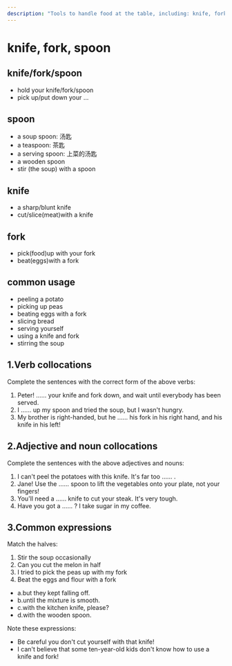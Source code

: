```yaml
---
description: "Tools to handle food at the table, including: knife, fork, spoon. (刀、叉、勺)"
---
```


# knife, fork, spoon

## knife/fork/spoon

- hold your knife/fork/spoon
- pick up/put down your ...

## spoon

- a soup spoon: 汤匙
- a teaspoon: 茶匙
- a serving spoon: 上菜的汤匙
- a wooden spoon
- stir (the soup) with a spoon

## knife

- a sharp/blunt knife
- cut/slice(meat)with a knife

## fork

- pick(food)up with your fork
- beat(eggs)with a fork

## common usage

- peeling a potato
- picking up peas
- beating eggs with a fork
- slicing bread
- serving yourself
- using a knife and fork
- stirring the soup

## 1.Verb collocations

Complete the sentences with the correct form of the above verbs:

1. Peter! ...... your knife and fork down, and wait until everybody has been served.
2. I ...... up my spoon and tried the soup, but I wasn't hungry.
3. My brother is right-handed, but he ...... his fork in his right hand, and his knife in his left!

## 2.Adjective and noun collocations

Complete the sentences with the above adjectives and nouns:

1. I can't peel the potatoes with this knife. It's far too ...... .
2. Jane! Use the ...... spoon to lift the vegetables onto your plate, not your fingers!
3. You'll need a ...... knife to cut your steak. It's very tough.
4. Have you got a ...... ? I take sugar in my coffee.

## 3.Common expressions

Match the halves:

1. Stir the soup occasionally
2. Can you cut the melon in half
3. I tried to pick the peas up with my fork
4. Beat the eggs and flour with a fork

- a.but they kept falling off.
- b.until the mixture is smooth.
- c.with the kitchen knife, please?
- d.with the wooden spoon.

Note these expressions:

- Be careful you don't cut yourself with that knife!
- I can't believe that some ten-year-old kids don't know how to use a knife and fork!
